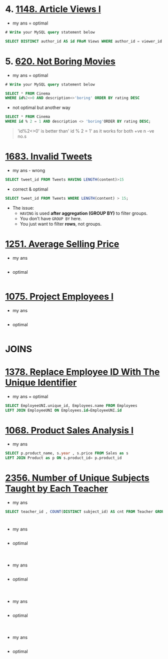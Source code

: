 # 4. [1148. Article Views I](https://leetcode.com/problems/article-views-i/)
- my ans = optimal
```sql
# Write your MySQL query statement below

SELECT DISTINCT author_id AS id FRoM Views WHERE author_id = viewer_id ORDER BY id ASC
```
# 5. [620. Not Boring Movies](https://leetcode.com/problems/not-boring-movies/)
- my ans = optimal
```sql
# Write your MySQL query statement below

SELECT * FROM Cinema 
WHERE id%2<>0 AND description<>'boring' ORDER BY rating DESC
```
- not optimal but another way
```sql
SELECT * FROM Cinema
WHERE id % 2 = 1 AND description <> 'boring'ORDER BY rating DESC;
```

> 'id%2<>0' is better than' id % 2 = 1' as it works for both +ve n -ve no.s

# [1683. Invalid Tweets](https://leetcode.com/problems/invalid-tweets/)
- my ans  - wrong
```sql
SELECT tweet_id FROM Tweets HAVING LENGTH(content)>15
```
- correct & optimal
```sql
SELECT tweet_id FROM Tweets WHERE LENGTH(content) > 15; 
```
- The issue:
	- `HAVING` is used **after aggregation (GROUP BY)** to filter groups.
	- You don’t have `GROUP BY` here.
	- You just want to filter **rows**, not groups.
# [1251. Average Selling Price](https://leetcode.com/problems/average-selling-price/)
- my ans
```sql
```
- optimal
```sql
```
# [1075. Project Employees I](https://leetcode.com/problems/project-employees-i/)
- my ans
```sql
```
- optimal
```sql
```
# JOINS
# [1378. Replace Employee ID With The Unique Identifier](https://leetcode.com/problems/replace-employee-id-with-the-unique-identifier/)
- my ans = optimal
```sql
SELECT EmployeeUNI.unique_id, Employees.name FROM Employees
LEFT JOIN EmployeeUNI ON Employees.id=EmployeeUNI.id
```
# [1068. Product Sales Analysis I](https://leetcode.com/problems/product-sales-analysis-i/)
- my ans
```sql
SELECT p.product_name, s.year , s.price FROM Sales as s
LEFT JOIN Product as p ON s.product_id= p.product_id
```
# [2356. Number of Unique Subjects Taught by Each Teacher](https://leetcode.com/problems/number-of-unique-subjects-taught-by-each-teacher/)
- my ans
```sql
SELECT teacher_id , COUNT(DISTINCT subject_id) AS cnt FROM Teacher GROUP BY teacher_id
```
#
- my ans
```sql
```
- optimal
```sql
```
#
- my ans
```sql
```
- optimal
```sql
```
#
- my ans
```sql
```
- optimal
```sql
```
#
- my ans
```sql
```
- optimal
```sql
```